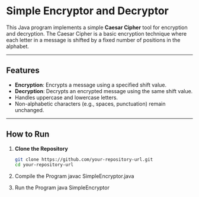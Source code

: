 # Simple Encryptor and Decryptor

This Java program implements a simple **Caesar Cipher** tool for encryption and decryption. The Caesar Cipher is a basic encryption technique where each letter in a message is shifted by a fixed number of positions in the alphabet.

---

## Features

- **Encryption**: Encrypts a message using a specified shift value.
- **Decryption**: Decrypts an encrypted message using the same shift value.
- Handles uppercase and lowercase letters.
- Non-alphabetic characters (e.g., spaces, punctuation) remain unchanged.

---

## How to Run

1. **Clone the Repository**
   ```bash
   git clone https://github.com/your-repository-url.git
   cd your-repository-url
2. Compile the Program
javac SimpleEncryptor.java

3. Run the Program
java SimpleEncryptor
